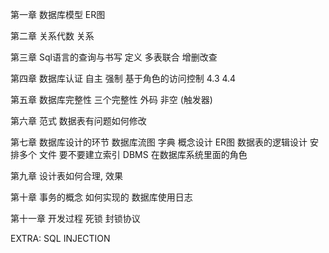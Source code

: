 第一章 数据库模型 ER图

第二章 关系代数 关系

第三章 Sql语言的查询与书写 定义 多表联合 增删改查

第四章 数据库认证 自主 强制 基于角色的访问控制 4.3 4.4

第五章 数据库完整性 三个完整性 外码 非空 (触发器)

第六章 范式 数据表有问题如何修改

第七章 数据库设计的环节 数据库流图 字典 概念设计 ER图 数据表的逻辑设计 安排多个
文件 要不要建立索引 DBMS 在数据库系统里面的角色

第九章 设计表如何合理, 效果

第十章 事务的概念 如何实现的 数据库使用日志

第十一章 开发过程 死锁 封锁协议

EXTRA:	SQL INJECTION

